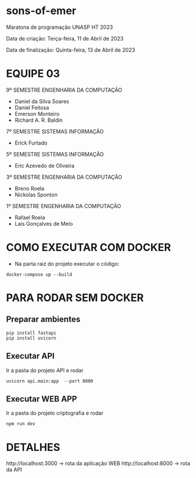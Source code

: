 # sons-of-emer

Maratona de programação UNASP HT 2023

Data de criação: Terça-feira, 11 de Abril de 2023

Data de finalização: Quinta-feira, 13 de Abril de 2023

# EQUIPE 03

9º SEMESTRE ENGENHARIA DA COMPUTAÇÃO

- Daniel da Silva Soares
- Daniel Feitosa
- Emerson Monteiro
- Richard A. R. Baldin

7º SEMESTRE SISTEMAS INFORMAÇÃO

- Erick Furtado

5º SEMESTRE SISTEMAS INFORMAÇÃO

- Eric Azevedo de Oliveira

3º SEMESTRE ENGENHARIA DA COMPUTAÇÃO

- Breno Roela
- Nickolas Sponton

1º SEMESTRE ENGENHARIA DA COMPUTAÇÃO

- Rafael Roela
- Lais Gonçalves de Melo

# COMO EXECUTAR COM DOCKER

- Na parta raiz do projeto executar o código:

```
docker-compose up --build
```

# PARA RODAR SEM DOCKER

## Preparar ambientes

```
pip install fastapi
pip install uvicorn
```

## Executar API

Ir a pasta do projeto API e rodar

```
uvicorn api.main:app  --port 8000
```

## Executar WEB APP

Ir a pasta do projeto criptografia e rodar

```
npm run dev
```

# DETALHES

http://localhost:3000 -> rota da aplicação WEB
http://localhost:8000 -> rota da API
